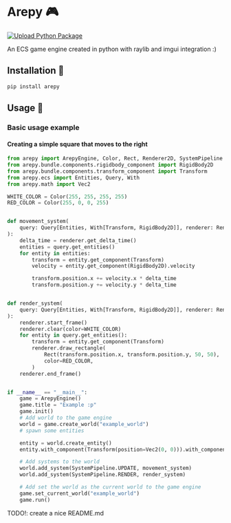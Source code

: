 # Arepy 🎮
[![Upload Python Package](https://github.com/Scr44gr/arepy/actions/workflows/python-publish.yml/badge.svg)](https://github.com/Scr44gr/arepy/actions/workflows/python-publish.yml)

An ECS game engine created in python with raylib and imgui integration :)
## Installation 📖
```bash
pip install arepy
```

## Usage 📝

### Basic usage example 

#### Creating a simple square that moves to the right

```python
from arepy import ArepyEngine, Color, Rect, Renderer2D, SystemPipeline
from arepy.bundle.components.rigidbody_component import RigidBody2D
from arepy.bundle.components.transform_component import Transform
from arepy.ecs import Entities, Query, With
from arepy.math import Vec2

WHITE_COLOR = Color(255, 255, 255, 255)
RED_COLOR = Color(255, 0, 0, 255)


def movement_system(
    query: Query[Entities, With[Transform, RigidBody2D]], renderer: Renderer2D
):
    delta_time = renderer.get_delta_time()
    entities = query.get_entities()
    for entity in entities:
        transform = entity.get_component(Transform)
        velocity = entity.get_component(RigidBody2D).velocity

        transform.position.x += velocity.x * delta_time
        transform.position.y += velocity.y * delta_time


def render_system(
    query: Query[Entities, With[Transform, RigidBody2D]], renderer: Renderer2D
):
    renderer.start_frame()
    renderer.clear(color=WHITE_COLOR)
    for entity in query.get_entities():
        transform = entity.get_component(Transform)
        renderer.draw_rectangle(
            Rect(transform.position.x, transform.position.y, 50, 50),
            color=RED_COLOR,
        )
    renderer.end_frame()


if __name__ == "__main__":
    game = ArepyEngine()
    game.title = "Example :p"
    game.init()
    # Add world to the game engine
    world = game.create_world("example_world")
    # spawn some entities

    entity = world.create_entity()
    entity.with_component(Transform(position=Vec2(0, 0))).with_component(RigidBody2D(velocity=Vec2(50, 10))).build()

    # Add systems to the world
    world.add_system(SystemPipeline.UPDATE, movement_system)
    world.add_system(SystemPipeline.RENDER, render_system)

    # Add set the world as the current world to the game engine
    game.set_current_world("example_world")
    game.run()
```

TODO!: create a nice README.md
